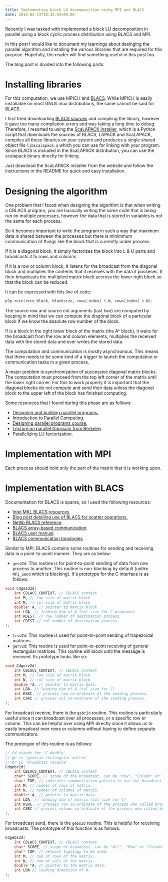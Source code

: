 ```yaml
---
title: Implementing block LU decomposition using MPI and BLACS
date: 2018-03-23T18:42:53+09:00
---
```


Recently I was tasked with implemented a block LU decomposition in parallel using a block cyclic process distribution using BLACS and MPI.

In this post I would like to document my learnings about desinging the parallel algorithm and installing the various libraries that are required for this purpose. Hopefully, the reader will find something useful in this post too.

The blog post is divided into the following parts:

# Installing libraries

For this computation, we use MPICH and [BLACS](). While MPICH is easily installable on most GNU/Linux distributions, the same cannot be said for BLACS.

I first tried downloading [BLACS sources]() and compiling the library, however it gave too many compilation errors and was taking a long time to debug. Therefore, I resorted to using the [ScaLAPACK installer](), which is a Python script that downloads the sources of BLACS, LAPACK and ScaLAPACK, compiles all these libraries on your system and produces a single shared object file `libscalapack.a` which you can use for linking with your program. Since BLACS is included in the ScaLAPACK distribution, you can use the scalapack binary directly for linking.

Just download the ScaLAPACK installer from the website and follow the instructions in the README for quick and easy installation.

# Designing the algorithm

One problem that I faced when designing the algorithm is that when writing a CBLACS program, you are basically writing the same code that is being run on multiple processes, however the data that is stored in variables is not the same for each process.

So it becomes important to write the program in such a way that maximum data is shared between the processes but there is minimmum communication of things like the block that is currently under process.

If it is a diagonal block, it simply factorizes the block into L & U parts and broadcasts it to rows and columns.

If it is a row or column block, it listens for the broadcast from the diagonal block and mutliplies the contents that it receives with the data it posseses. It then broadcasts the multiplied matrix block accross the lower right block so that the block can be reduced.

It can be expressed with this line of code:
``` cpp
p2p_recv(recv_block, blocksize, rows[index] % N, rows[index] % N);
```

The source row and source col arguments (last two) are computed by keeping in mind that we can compute the diagonal block of a particular block if we know the absolute row number of the block. 

If is a block in the right lower block of the matrix (the A^ block), it waits for the broadcast from the row and column elements, multiplies the received data with the stored data and over writes the stored data.

The computation and communication is mostly asynchronous. This means that there needs to be some kind of a trigger to launch the computation or communication tasks in a given process. 

A major problem is synchronization of successive diagonal matrix blocks. The computation must proceed from the top left corner of the matrix until the lower right corner. For this to work properly it is important that the diagonal blocks do not compute and send their data unless the diagonal block to the upper left of the block has finished computing.

Some resources that I found during this phase are as follows:
* [Designing and building parallel programs.](http://www.mcs.anl.gov/~itf/dbpp/)
* [Introduction to Parallel Computing.](http://www-users.cs.umn.edu/~karypis/parbook/)
* [Designing parallel programs course.](https://computing.llnl.gov/tutorials/parallel_comp/#Designing)
* [Lecture on parallel Gaussian from Berkeley](http://people.eecs.berkeley.edu/~demmel/cs267/lecture12/lecture12.html).
* [Parallelizing LU factorization.](https://cseweb.ucsd.edu/classes/sp07/cse262/Projects/260_fa06/Ricketts_SR.pdf) 

# Implementation with MPI

Each process should hold only the part of the matrix that it is working upon.

# Implementation with BLACS

Documentation for BLACS is sparse, so I used the following resources:
* [Intel MKL BLACS resources](https://software.intel.com/en-us/mkl-developer-reference-c-blacs-routines).
* [Blog post detailing use of BLACS for scatter operations.](https://andyspiros.wordpress.com/2011/07/08/an-example-of-blacs-with-c/)
* [Netlib BLACS reference](http://www.netlib.org/blacs/BLACS/QRef.html#BS).
* [BLACS array-based communication](http://www.netlib.org/blacs/BLACS/Array.html).
* [BLACS user manual](http://www.netlib.org/lapack/lawnspdf/lawn94.pdf). 
* [BLACS communication topologies](http://www.netlib.org/blacs/BLACS/Top.html).

Similar to MPI, BLACS contains some routines for sending and receiving data in a point-to-point manner. They are as below:
* `gesd2d`: This routine is for point-to-point sending of data from one process to another. This routine is non-blocking by default (unlike `MPI_Send` which is blocking). It's prototype for the C interface is as follows:
``` cpp
void Cdgesd2d(
    int CBLACS_CONTEXT, // CBLACS context
    int M, // row size of matrix block
    int N, // col size of matrix block
    double* A, // pointer to matrix block
    int LDA, // leading dim of A (col size for C programs)
    int RDEST, // row number of destination process
    int CDEST // col number of destination process
);
```
* `trsd2d`: This routine is used for point-to-point sending of trapezoidal matrices.
* `gerv2d`: This routine is used for point-to-point receiving of general rectangular matrices. This routine will block until the message is received. Its prototype looks like so:
``` cpp
void Cdgerv2d(
    int CBLACS_CONTEXT, // CBLACS context
    int M, // row size of matrix block
    int N, // col size of matrix block
    double *A, // pointer to matrix data.
    int LDA, // leading dim of A (col size for C)
    int RSRC, // process row co-ordinate of the sending process.
    int CSRC // process col co-ordinate of the sending process.
);
```

For broadcast receive, there is the `gebr2d` routine. This routine is particularly useful since it can broadcast over all processes, or a specific row or column. This can be helpful over using MPI directly since it allows us to easily broadcast over rows or columns without having to define separate communicators.

The prototype of this routine is as follows:
``` cpp
// Cd stands for 'C double'
// ge is 'general rectangular matrix'
// br is 'broadcast receive'
Cdgebr2d(
    int CBLACS_CONTEXT, // CBLACS context
    char* SCOPE, // scope of the broadcast. Can be "Row", "Column" or "All"
    char* TOP, // indicates communication pattern to use for broadcast.
    int M, // number of rows of matrix.
    int N, // number of columns of matrix.
    double* A, // pointer to matrix data.
    int LDA, // leading dim of matrix (col size for C)
    int RSRC, // process row co-ordinate of the process who called broadcast/send.
    int CSRC // process column co-ordinate of the process who called broadcast/send.
);
```

For broadcast send, there is the `gebs2d` routine. This is helpful for receiving broadcasts. The prototype of this function is as follows:
``` cpp
Cdgebs2d(
    int CBLACS_CONTEXT, // CBLACS context.
    char* SCOPE, // scope of broadcast. can be "All", "Row" or "Column".
    char* TOP, // network topology to be used.
    int M, // num of rows of the matrix.
    int N, // num of cols of the matrix.
    double *A, // pointer to the matrix data.
    int LDA // leading dimension of A.
);
```
